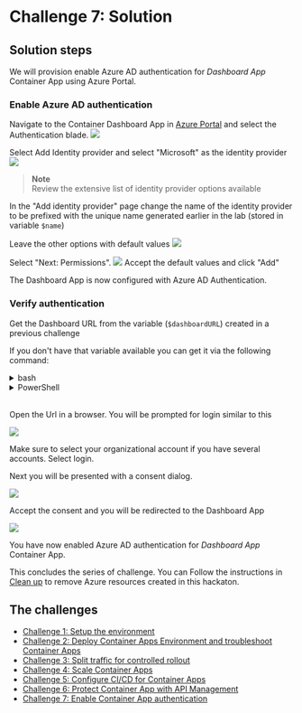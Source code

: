 # Challenge 7: Solution

## Solution steps
We will provision enable Azure AD authentication for _Dashboard App_ Container App using Azure Portal.

### Enable Azure AD authentication


Navigate to the Container Dashboard App in [Azure Portal](https://portal.azure.com) and select the Authentication blade.
![](/images/easyauth-authentication.png)

Select Add Identity provider and select "Microsoft" as the identity provider
![](/images/easyauth-identityprovider.png)

> **Note**<br>
> Review the extensive list of identity provider options available

In the "Add identity provider" page change the name of the identity provider to be prefixed with the unique name generated earlier in the lab (stored in variable `$name`)

Leave the other options with default values
![](/images/easyauth-identityprovideroptions.png)

Select "Next: Permissions".
![](/images/easyauth-permission.png)
Accept the default values and click "Add"

The Dashboard App is now configured with Azure AD Authentication.


### Verify authentication

Get the Dashboard URL from the variable (`$dashboardURL`) created in a previous challenge

If you don't have that variable available you can get it via the following command:


<details>
  <summary>bash</summary>

```bash
dashboardURL=https://dashboardapp.$(az containerapp env show -g $resourceGroup -n $containerAppEnv --query 'properties.defaultDomain' -o tsv)
echo 'Open the URL in your browser of choice:' $dashboardURL

```

  </summary>
</details>

<details>
  <summary>PowerShell</summary>

```PowerShell

$dashboardURL="https://dashboardapp$((Get-AzContainerAppManagedEnv -ResourceGroupName $resourceGroup -EnvName $containerAppEnv).Id)/"
Write-Host "Open the URL in your browser of choice: $dashboardURL"

```

  </summary>
</details>
<br>

Open the Url in a browser. You will be prompted for login similar to this

![](images/easyauth-login.png)

Make sure to select your organizational account if you have several accounts. 
Select login.

Next you will be presented with a consent dialog. 

![](images/easyauth-consent.png)

Accept the consent and you will be redirected to the Dashboard App

![](/images/easyauth-dashboardapp.png)




You have now enabled Azure AD authentication for  _Dashboard App_ Container App.

This concludes the series of challenge. You can Follow the instructions in [Clean up](cleanup.md) to remove Azure resources created in this hackaton.

## The challenges

- [Challenge 1: Setup the environment](challenge1.md)
- [Challenge 2: Deploy Container Apps Environment and troubleshoot Container Apps](challenge2.md)
- [Challenge 3: Split traffic for controlled rollout](challenge3.md)
- [Challenge 4: Scale Container Apps](challenge4.md)
- [Challenge 5: Configure CI/CD for Container Apps](challenge5.md)
- [Challenge 6: Protect Container App with API Management](challenge6.md)
- [Challenge 7: Enable Container App authentication](challenge7.md)
